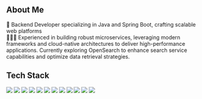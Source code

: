 <!--![header](https://capsule-render.vercel.app/api?type=waving&height=60&color=0:EEFF00,100:a82da8&text="Passionate%20About%20Creating%20Fun%20and%20Engaging%20Experiences."&reversal=false&section=footer&fontColor=808080&fontAlignY=30&fontSize=20&animation=fadeIn)-->

## About Me
🦖 Backend Developer specializing in Java and Spring Boot, crafting scalable web platforms   
🏋🏻‍♂️ Experienced in building robust microservices, leveraging modern frameworks and cloud-native architectures to deliver high-performance applications. Currently exploring OpenSearch to enhance search service capabilities and optimize data retrieval strategies.
<!--📫 If you have any questions, please feel free to email me.  -->
<!--🏋🏻‍♂️ I enjoy building stable and efficient systems with a strong focus on user experience.  -->
<!--cf. [portfolio](https://nohdonggyeong.github.io/), [blog](https://velog.io/@ehdrud1129/posts)-->

## Tech Stack
<img src="https://img.shields.io/badge/JAVA-FFFFFF?style=flat-square&logo=openjdk&logoColor=FF7300"/>  <img src="https://img.shields.io/badge/Spring Boot-FFFFFF?style=flat-square&logo=springboot&logoColor=6DB33F"/>  <img src="https://img.shields.io/badge/Python-FFFFFF?style=flat-square&logo=python&logoColor=3776AB"/>  <img src="https://img.shields.io/badge/Django-FFFFFF?style=flat-square&logo=django&logoColor=092E20"/>  <img src="https://img.shields.io/badge/MariaDB-FFFFFF?style=flat-square&logo=mariadbfoundation&logoColor=003545"/>  <img src="https://img.shields.io/badge/PostgreSQL-FFFFFF?style=flat-square&logo=postgresql&logoColor=4169E1"/>  <img src="https://img.shields.io/badge/Elastic Stack-FFFFFF?style=flat-square&logo=elasticstack&logoColor=yellow"/>  <img src="https://img.shields.io/badge/OpenSearch-FFFFFF?style=flat-square&logo=opensearch&logoColor=blue"/>  <img src="https://img.shields.io/badge/Apache Kafka-FFFFFF?style=flat-square&logo=apachekafka&logoColor=231F20"/>  <img src="https://img.shields.io/badge/Jenkins-FFFFFF?style=flat-square&logo=jenkins&logoColor=D24939"/>  <img src="https://img.shields.io/badge/Docker Compose-FFFFFF?style=flat-square&logo=docker&logoColor=2496ED"/>  <img src="https://img.shields.io/badge/Kubernetes-FFFFFF?style=flat-square&logo=kubernetes&logoColor=326CE5"/>
<!--[Simple Icon Badges](https://gist.github.com/kimjisub/360ea6fc43b82baaf7193175fd12d2f7)-->
<!--[![Solved.ac 프로필](http://mazassumnida.wtf/api/mini/generate_badge?boj=ehdrud1129)](https://solved.ac/ehdrud1129)-->

<!--
![Anurag's GitHub stats](https://github-readme-stats.vercel.app/api?username=nohdonggyeong&show_icons=true&theme=radical)
-->

<!--
**nohdonggyeong/nohdonggyeong** is a ✨ _special_ ✨ repository because its `README.md` (this file) appears on your GitHub profile.
Here are some ideas to get you started:
- 🔭 I’m currently working on ...
- 🌱 I’m currently learning ...
- 👯 I’m looking to collaborate on ...
- 🤔 I’m looking for help with ...
- 💬 Ask me about ...
- 📫 How to reach me: ...
- 😄 Pronouns: ...
- ⚡ Fun fact: ...
-->
